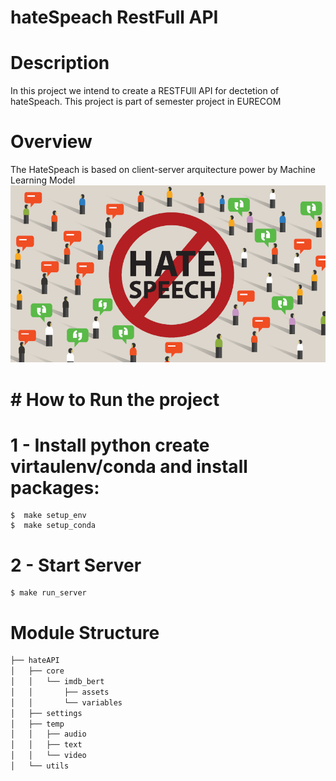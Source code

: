 # hateSpeach RestFull API


# Description
In this project we intend to create a RESTFUll API for dectetion of hateSpeach.
This project is part of semester project in EURECOM

# Overview
The HateSpeach is based on client-server arquitecture power by Machine Learning Model
![Alt text](overview.jpeg?raw=true "Title")

# # How to Run the project

# 1 - Install python create virtaulenv/conda and install packages: 
    $  make setup_env 
    $  make setup_conda 
    
# 2 - Start Server
    $ make run_server

# Module Structure

```bash
├── hateAPI
│   ├── core
│   │   └── imdb_bert
│   │       ├── assets
│   │       └── variables
│   ├── settings
│   ├── temp
│   │   ├── audio
│   │   ├── text
│   │   └── video
│   └── utils
```
